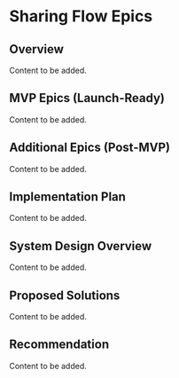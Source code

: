 # Sharing Flow Epics

## Overview

Content to be added.

## MVP Epics (Launch-Ready)

Content to be added.

## Additional Epics (Post-MVP)

Content to be added.

## Implementation Plan

Content to be added.

## System Design Overview

Content to be added.

## Proposed Solutions

Content to be added.

## Recommendation

Content to be added.
